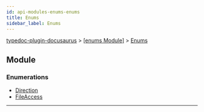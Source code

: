 ```yaml
---
id: api-modules-enums-enums
title: Enums
sidebar_label: Enums
---
```


[typedoc-plugin-docusaurus](api-readme.md) > [[enums Module]](api-modules-enums-module.md) > [Enums](api-modules-enums-enums.md)



## Module

### Enumerations

* [Direction](api-enums-enums-enums.direction.md)
* [FileAccess](api-enums-enums-enums.fileaccess.md)



---

